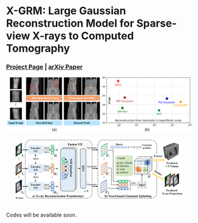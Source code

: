 # X-GRM: Large Gaussian Reconstruction Model for Sparse-view X-rays to Computed Tomography

### [Project Page]() | [arXiv Paper]()


![introduction](assets/introduction.png)


<div align="center">
  <img src="assets/framework.png" alt="framework" width="90%" />
</div> <br>


Codes will be available soon.
